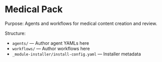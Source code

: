 # Medical Pack

Purpose: Agents and workflows for medical content creation and review.

Structure:
- `agents/` — Author agent YAMLs here
- `workflows/` — Author workflows here
- `_module-installer/install-config.yaml` — Installer metadata



